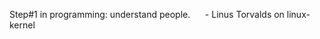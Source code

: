 <html><body><p>Step#1 in programming: understand people.      - Linus Torvalds on linux-kernel</p></body></html>